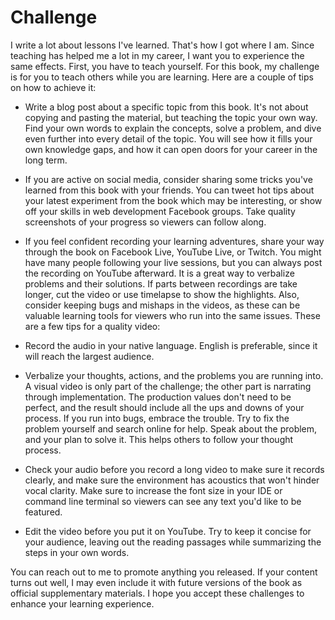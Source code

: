 # Challenge

I write a lot about lessons I've learned. That's how I got where I am. Since teaching has helped me a lot in my career, I want you to experience the same effects. First, you have to teach yourself. For this book, my challenge is for you to teach others while you are learning. Here are a couple of tips on how to achieve it:

* Write a blog post about a specific topic from this book. It's not about copying and pasting the material, but teaching the topic your own way. Find your own words to explain the concepts, solve a problem, and dive even further into every detail of the topic. You will see how it fills your own knowledge gaps, and how it can open doors for your career in the long term.

* If you are active on social media, consider sharing some tricks you've learned from this book with your friends. You can tweet hot tips about your latest experiment from the book which may be interesting, or show off your skills in web development Facebook groups. Take quality screenshots of your progress so viewers can follow along.

* If you feel confident recording your learning adventures, share your way through the book on Facebook Live, YouTube Live, or Twitch. You might have many people following your live sessions, but you can always post the recording on YouTube afterward. It is a great way to verbalize problems and their solutions. If parts between recordings are take longer, cut the video or use timelapse to show the highlights. Also, consider keeping bugs and mishaps in the videos, as these can be valuable learning tools for viewers who run into the same issues. These are a few tips for a quality video:

* Record the audio in your native language. English is preferable, since it will reach the largest audience.

* Verbalize your thoughts, actions, and the problems you are running into. A visual video is only part of the challenge; the other part is narrating through implementation. The production values don't need to be perfect, and the result should include all the ups and downs of your process. If you run into bugs, embrace the trouble. Try to fix the problem yourself and search online for help. Speak about the problem, and your plan to solve it. This helps others to follow your thought process.

* Check your audio before you record a long video to make sure it records clearly, and make sure the environment has acoustics that won't hinder vocal clarity. Make sure to increase the font size in your IDE or command line terminal so viewers can see any text you'd like to be featured.

* Edit the video before you put it on YouTube. Try to keep it concise for your audience, leaving out the reading passages while summarizing the steps in your own words.

You can reach out to me to promote anything you released. If your content turns out well, I may even include it with future versions of the book as official supplementary materials. I hope you accept these challenges to enhance your learning experience.
